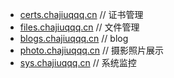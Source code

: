 - [certs.chajiuqqq.cn](https://certs.chajiuqqq.cn/) // 证书管理
- [files.chajiuqqq.cn](https://files.chajiuqqq.cn/files/) // 文件管理
- [blogs.chajiuqqq.cn](https://blogs.chajiuqqq.cn/) // blog
- [photo.chajiuqqq.cn](https://photo.chajiuqqq.cn/) // 摄影照片展示
- [sys.chajiuqqq.cn](https://sys.chajiuqqq.cn/) // 系统监控